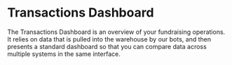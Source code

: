 # Transactions Dashboard
The Transactions Dashboard is an overview of your fundraising operations. It
relies on data that is pulled into the warehouse by our bots, and then presents
a standard dashboard so that you can compare data across multiple systems in the
same interface.
